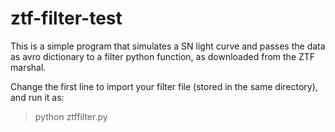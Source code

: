 # ztf-filter-test

This is a simple program that simulates a SN light curve and passes the data as avro dictionary to a filter python function, as downloaded from the ZTF marshal.

Change the first line to import your filter file (stored in the same directory), and run it as:
> python ztffilter.py
